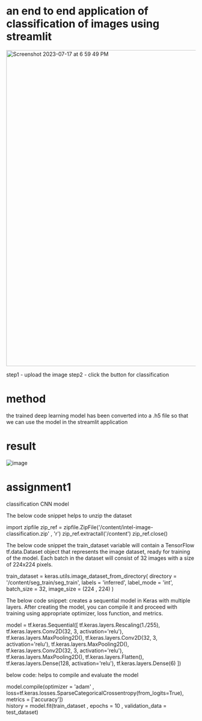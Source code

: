 # an end to end application of classification of images using streamlit


<img width="841" alt="Screenshot 2023-07-17 at 6 59 49 PM" src="https://github.com/cs25-esc/assignment1/assets/68850280/ee47f23a-163f-47fc-8fbd-b5832cc2863e">


step1 - upload the image
step2 - click the button for classification


# method

the trained deep learning model has been converted into a .h5 file so that we can use the model in the streamlit application


# result

![image](https://github.com/cs25-esc/assignment1/assets/68850280/29eec6d6-be5b-4e85-8d1a-37d7db62d57f)






# assignment1
classification CNN model

The below code snippet helps to unzip the dataset

import zipfile
zip_ref = zipfile.ZipFile('/content/intel-image-classification.zip' , 'r')
zip_ref.extractall('/content')
zip_ref.close()


The below code snippet the train_dataset variable will contain a TensorFlow tf.data.Dataset object that represents the image dataset, ready for training of the model. Each batch in the dataset will consist of 32 images with a size of 224x224 pixels.

train_dataset = keras.utils.image_dataset_from_directory(
    directory = '/content/seg_train/seg_train',
    labels = 'inferred',
    label_mode = 'int',
    batch_size = 32,
    image_size = (224 , 224)
)

The below code snippet: creates a sequential model in Keras with multiple layers. 
After creating the model, you can compile it and proceed with training using appropriate optimizer, loss function, and metrics.

model = tf.keras.Sequential([
  tf.keras.layers.Rescaling(1./255),
  tf.keras.layers.Conv2D(32, 3, activation='relu'),
  tf.keras.layers.MaxPooling2D(),
  tf.keras.layers.Conv2D(32, 3, activation='relu'),
  tf.keras.layers.MaxPooling2D(),
  tf.keras.layers.Conv2D(32, 3, activation='relu'),
  tf.keras.layers.MaxPooling2D(),
  tf.keras.layers.Flatten(),
  tf.keras.layers.Dense(128, activation='relu'),
  tf.keras.layers.Dense(6)
])

below code: helps to compile and evaluate the model

model.compile(optimizer = 'adam' , loss=tf.keras.losses.SparseCategoricalCrossentropy(from_logits=True), metrics = ['accuracy']) <br>
history = model.fit(train_dataset , epochs = 10 , validation_data = test_dataset)

